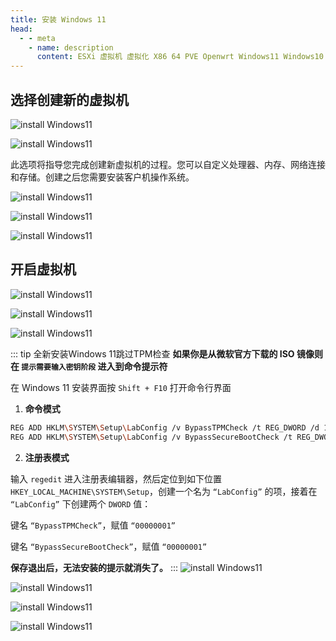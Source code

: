 ```yaml
---
title: 安装 Windows 11
head:
  - - meta
    - name: description
      content: ESXi 虚拟机 虚拟化 X86 64 PVE Openwrt Windows11 Windows10 Windows12
---
```


<Links :items="[
{ name: '官网下载 Windows 11', icon:'logos:microsoft-windows-icon', link: 'https://www.microsoft.com/zh-cn/software-download/windows11' },
]" />

## 选择创建新的虚拟机

![install Windows11](https://i.theojs.cn/docs/20240421192959.png '创建新的虚拟机')

![install Windows11](https://i.theojs.cn/docs/20240421193033.png '创建新的虚拟机')

此选项将指导您完成创建新虚拟机的过程。您可以自定义处理器、内存、网络连接和存储。创建之后您需要安装客户机操作系统。

![install Windows11](https://i.theojs.cn/docs/20240421193110.png '填写虚拟机的相关信息')

![install Windows11](https://i.theojs.cn/docs/20240421193200.png '选择虚拟机存储位置')

![install Windows11](https://i.theojs.cn/docs/20240421193238.png '配置虚拟机的内存，CPU等')

## 开启虚拟机

![install Windows11](https://i.theojs.cn/docs/20240421193304.png)

![install Windows11](https://i.theojs.cn/docs/20240421193558.png)

![install Windows11](https://i.theojs.cn/docs/20240421193618.png)

::: tip 全新安装Windows 11跳过TPM检查
**如果你是从微软官方下载的 ISO 镜像则在 `提示需要输入密钥阶段` 进入到命令提示符**

在 Windows 11 安装界面按 `Shift + F10` 打开命令行界面

1. **命令模式**

```sh
REG ADD HKLM\SYSTEM\Setup\LabConfig /v BypassTPMCheck /t REG_DWORD /d 1
REG ADD HKLM\SYSTEM\Setup\LabConfig /v BypassSecureBootCheck /t REG_DWORD /d 1
```

2. **注册表模式**

输入 `regedit` 进入注册表编辑器，然后定位到如下位置 `HKEY_LOCAL_MACHINE\SYSTEM\Setup`，创建一个名为 `“LabConfig”` 的项，接着在 `“LabConfig”` 下创建两个 `DWORD` 值：

键名 `“BypassTPMCheck”`，赋值 `“00000001”`

键名 `“BypassSecureBootCheck”`，赋值 `“00000001”`

**保存退出后，无法安装的提示就消失了。**
:::
![install Windows11](https://i.theojs.cn/docs/20240421194515.png)

![install Windows11](https://i.theojs.cn/docs/20240421194619.png)

![install Windows11](https://i.theojs.cn/docs/20240421194638.png '选择自定义')

![install Windows11](https://i.theojs.cn/docs/20240421194724.png '直接下一步系统会自动分区 安装完会自动重启即可')
